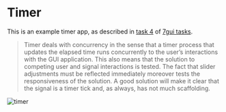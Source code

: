 # Timer

This is an example timer app, as described in
[task 4][task4] of [7gui tasks][7gui].

> Timer deals with concurrency in the sense that a timer process
> that updates the elapsed time runs concurrently to the user’s
> interactions with the GUI application. This also means that the
> solution to competing user and signal interactions is tested. The
> fact that slider adjustments must be reflected immediately moreover
> tests the responsiveness of the solution. A good solution will make
> it clear that the signal is a timer tick and, as always, has not
> much scaffolding.

![timer](https://github.com/lapce/floem/assets/23398472/b55dae4f-56fe-4e9f-a0ee-1898db048588)

[task4]: https://eugenkiss.github.io/7guis/tasks/#timer
[7gui]: https://eugenkiss.github.io/7guis/

